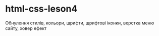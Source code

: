 # html-css-leson4
Обнулення стилів, кольори, шрифти, шрифтові іконки, верстка меню сайту, ховер ефект

